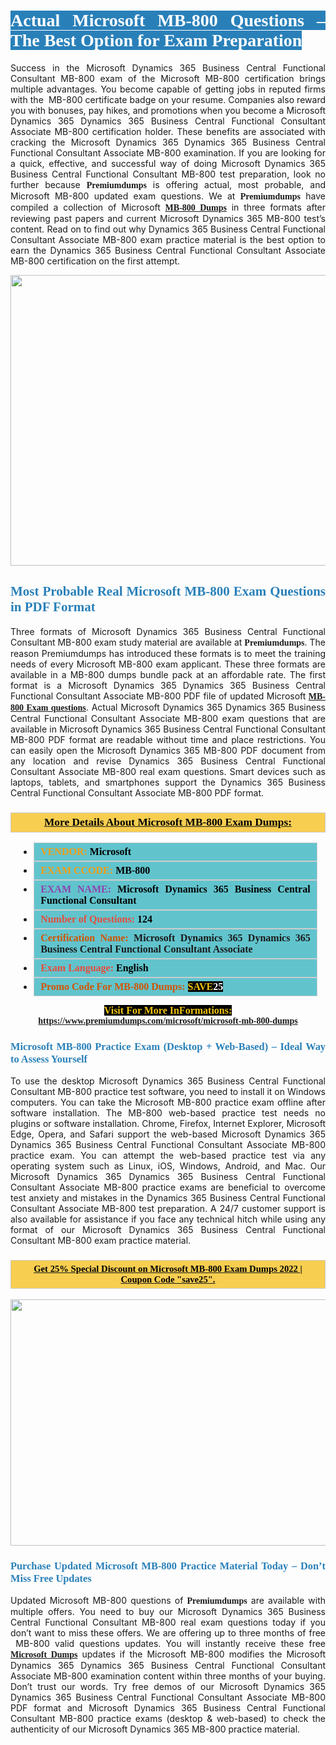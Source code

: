 <h1 style="text-align: justify;"><span style="color:#ffffff;"><span style="font-family:Georgia,serif;"><strong><span style="background-color:#2980b9;">Actual Microsoft MB-800 Questions – The Best Option for Exam Preparation</span></strong></span></span></h1>

<p style="text-align: justify;">Success in the Microsoft Dynamics 365 Business Central Functional Consultant MB-800 exam of the Microsoft MB-800 certification brings multiple advantages. You become capable of getting jobs in reputed firms with the  MB-800 certificate badge on your resume. Companies also reward you with bonuses, pay hikes, and promotions when you become a Microsoft Dynamics 365 Dynamics 365 Business Central Functional Consultant Associate MB-800 certification holder. These benefits are associated with cracking the Microsoft Dynamics 365 Dynamics 365 Business Central Functional Consultant Associate MB-800 examination. If you are looking for a quick, effective, and successful way of doing Microsoft Dynamics 365 Business Central Functional Consultant MB-800 test preparation, look no further because <span style="font-family:Georgia,serif;"><strong>Premiumdumps</strong></span> is offering actual, most probable, and Microsoft MB-800 updated exam questions. We at <span style="font-family:Georgia,serif;"><strong>Premiumdumps</strong></span> have compiled a collection of Microsoft <span style="font-family:Georgia,serif;"><strong><a href="https://www.premiumdumps.com/microsoft/microsoft-mb-800-dumps">MB-800 Dumps</a></strong></span> in three formats after reviewing past papers and current Microsoft Dynamics 365 MB-800 test’s content. Read on to find out why Dynamics 365 Business Central Functional Consultant Associate MB-800 exam practice material is the best option to earn the Dynamics 365 Business Central Functional Consultant Associate MB-800 certification on the first attempt.</p>

<p style="text-align: center;"><a href="https://www.premiumdumps.com/microsoft/microsoft-mb-800-dumps"><img alt="" src="https://i.imgur.com/P39uA2n.jpeg" style="width: 700px; height: 465px;" /></a></p>

<h2 style="text-align: justify;"><span style="color:#2980b9;"><span style="font-family:Georgia,serif;"><strong>Most Probable Real Microsoft MB-800 Exam Questions in PDF Format</strong></span></span></h2>

<p style="text-align: justify;">Three formats of Microsoft Dynamics 365 Business Central Functional Consultant MB-800 exam study material are available at <span style="font-family:Georgia,serif;"><strong>Premiumdumps</strong></span>. The reason Premiumdumps has introduced these formats is to meet the training needs of every Microsoft MB-800 exam applicant. These three formats are available in a MB-800 dumps bundle pack at an affordable rate. The first format is a Microsoft Dynamics 365 Dynamics 365 Business Central Functional Consultant Associate MB-800 PDF file of updated Microsoft <span style="font-family:Georgia,serif;"><strong><a href="https://www.premiumdumps.com/microsoft/microsoft-mb-800-dumps">MB-800 Exam questions</a></strong></span>. Actual Microsoft Dynamics 365 Dynamics 365 Business Central Functional Consultant Associate MB-800 exam questions that are available in Microsoft Dynamics 365 Business Central Functional Consultant MB-800 PDF format are readable without time and place restrictions. You can easily open the Microsoft Dynamics 365 MB-800 PDF document from any location and revise Dynamics 365 Business Central Functional Consultant Associate MB-800 real exam questions. Smart devices such as laptops, tablets, and smartphones support the Dynamics 365 Business Central Functional Consultant Associate MB-800 PDF format.</p>

<h3 style="background: #f7ce50; border: 1px solid rgb(204, 204, 204); padding: 5px 10px; text-align: center;"><span style="font-family:Georgia,serif;"><u><u><span style="color:#000000;"><span style="font-size:11pt"><span style="line-height:normal"><b><span style="font-size:13.0pt"><span cambria="">More Details About Microsoft MB-800 Exam Dumps:</span></span></b></span></span></span></u></u></span></h3>

<ul>
	<li style="margin:0cm 10pt">
	<div style="background:#61c4cd; border: 1px solid rgb(204, 204, 204); padding: 5px 10px; text-align: justify;"><span style="font-family:Georgia,serif;"><span style="font-size:11pt"><span style="line-height:normal"><b><span style="font-size:12.0pt"><span new="" roman="" times=""><span style="color:#f39c12;">VENDOR:</span> <span style="color:#000000;">Microsoft</span></span></span></b></span></span></span></div>
	</li>
	<li style="margin:0cm 10pt">
	<div style="background: #61c4cd; border: 1px solid rgb(204, 204, 204); padding: 5px 10px; text-align: justify;"><span style="font-family:Georgia,serif;"><span style="font-size:11pt"><span style="line-height:normal"><b><span style="font-size:12.0pt"><span new="" roman="" times=""><span style="color:#f39c12;">EXAM CCODE:</span> <span style="color:#000000;">MB-800</span></span></span></b></span></span></span></div>
	</li>
	<li style="margin:0cm 10pt">
	<div style="background: #61c4cd; border: 1px solid rgb(204, 204, 204); padding: 5px 10px; text-align: justify;"><span style="font-family:Georgia,serif;"><span style="font-size:11pt"><span style="line-height:normal"><b><span style="font-size:12.0pt"><span new="" roman="" times=""><span style="color:#8e44ad;">EXAM NAME:</span> <span style="color:#000000;">Microsoft Dynamics 365 Business Central Functional Consultant</span></span></span></b></span></span></span></div>
	</li>
	<li style="margin:0cm 10pt">
	<div style="background: #61c4cd; border: 1px solid rgb(204, 204, 204); padding: 5px 10px;"><span style="font-family:Georgia,serif;"><span style="font-size:11pt"><span style="line-height:normal"><b><span style="font-size:12.0pt"><span new="" roman="" times=""><span style="color:#e74c3c;">Number of Questions:</span><span style="color:#000000;"><span style="color:#f1c40f;"> </span>124</span></span></span></b></span></span></span></div>
	</li>
	<li style="margin:0cm 10pt">
	<div style="background: #61c4cd; border: 1px solid rgb(204, 204, 204); padding: 5px 10px; text-align: justify;"><span style="font-family:Georgia,serif;"><span style="font-size:11pt"><span style="line-height:normal"><b><span style="font-size:12.0pt"><span new="" roman="" times=""><span style="color:#d35400;">Certification Name:</span> Microsoft Dynamics 365 Dynamics 365 Business Central Functional Consultant Associate</span></span></b></span></span></span></div>
	</li>
	<li style="margin:0cm 10pt">
	<div style="background: #61c4cd; border: 1px solid rgb(204, 204, 204); padding: 5px 10px; text-align: justify;"><span style="font-family:Georgia,serif;"><span style="font-size:11pt"><span style="line-height:normal"><b><span style="font-size:12.0pt"><span new="" roman="" times=""><span style="color:#e74c3c;">Exam Language:</span> <span style="color:#000000;">English</span></span></span></b></span></span></span></div>
	</li>
	<li style="margin:0cm 10pt">
	<div style="background: #61c4cd; border: 1px solid rgb(204, 204, 204); padding: 5px 10px;"><span style="font-family:Georgia,serif;"><span style="font-size:11pt"><span style="line-height:normal"><b><span style="font-size:12.0pt"><span new="" roman="" times=""><span style="color:#d35400;">Promo Code For MB-800 Dumps:</span><span style="color:#f1c40f;"> <span style="background-color:#000000;">SAVE</span></span><span style="color:#ffffff;"><span style="background-color:#000000;">25</span></span></span></span></b></span></span></span></div>
	</li>
</ul>

<p style="text-align: center;"><span style="font-family:Georgia,serif;"><strong><span style="font-size:16px;"><span style="color:#f1c40f;"><span style="background-color:#000000;">Visit For More InFormations:</span></span></span> <a href="https://www.premiumdumps.com/microsoft/microsoft-mb-800-dumps">https://www.premiumdumps.com/microsoft/microsoft-mb-800-dumps</a></strong></span></p>

<h3 style="text-align: justify;"><span style="color:#2980b9;"><span style="font-family:Georgia,serif;"><strong><strong><strong>Microsoft MB-800 Practice Exam (Desktop + Web-Based) – Ideal Way to Assess Yourself</strong></strong></strong></span></span></h3>

<p style="text-align: justify;">To use the desktop Microsoft Dynamics 365 Business Central Functional Consultant MB-800 practice test software, you need to install it on Windows computers. You can take the Microsoft MB-800 practice exam offline after software installation. The MB-800 web-based practice test needs no plugins or software installation. Chrome, Firefox, Internet Explorer, Microsoft Edge, Opera, and Safari support the web-based Microsoft Dynamics 365 Dynamics 365 Business Central Functional Consultant Associate MB-800 practice exam. You can attempt the web-based practice test via any operating system such as Linux, iOS, Windows, Android, and Mac. Our Microsoft Dynamics 365 Dynamics 365 Business Central Functional Consultant Associate MB-800 practice exams are beneficial to overcome test anxiety and mistakes in the Dynamics 365 Business Central Functional Consultant Associate MB-800 test preparation. A 24/7 customer support is also available for assistance if you face any technical hitch while using any format of our Microsoft Dynamics 365 Business Central Functional Consultant MB-800 exam practice material.</p>

<h3 style="background: rgb(247, 206, 80); border: 1px solid rgb(204, 204, 204); padding: 5px 10px; text-align: center;"><span style="font-family:Georgia,serif;"><u><span style="color:#000000;"><span style="font-size:11pt;"><span style="line-height:normal;"><b><span cambria="">Get 25% Special Discount on Microsoft MB-800 Exam Dumps 2022 | Coupon Code "save25".</span></b></span></span></span></u></span></h3>

<p style="text-align: center;"><strong><strong><a href="https://www.premiumdumps.com/microsoft/microsoft-mb-800-dumps"><img alt="" src="https://i.imgur.com/IafrsaO.jpg" style="width: 700px; height: 394px;" /></a></strong></strong></p>

<h3 style="text-align: justify;"><strong><span style="color:#2980b9;"><span style="font-family:Georgia,serif;"><strong><strong><strong>Purchase Updated Microsoft MB-800 Practice Material Today – Don’t Miss Free Updates</strong></strong></strong></span></span></strong></h3>

<p style="text-align: justify;">Updated Microsoft MB-800 questions of <span style="font-family:Georgia,serif;"><strong>Premiumdumps</strong></span> are available with multiple offers. You need to buy our Microsoft Dynamics 365 Business Central Functional Consultant MB-800 real exam questions today if you don’t want to miss these offers. We are offering up to three months of free  MB-800 valid questions updates. You will instantly receive these free <span style="font-family:Georgia,serif;"><strong><a href="https://www.premiumdumps.com/microsoft-exam-dumps">Microsoft Dumps</a></strong></span> updates if the Microsoft MB-800 modifies the Microsoft Dynamics 365 Dynamics 365 Business Central Functional Consultant Associate MB-800 examination content within three months of your buying. Don’t trust our words. Try free demos of our Microsoft Dynamics 365 Dynamics 365 Business Central Functional Consultant Associate MB-800 PDF format and Microsoft Dynamics 365 Business Central Functional Consultant MB-800 practice exams (desktop & web-based) to check the authenticity of our Microsoft Dynamics 365 MB-800 practice material.</p>
